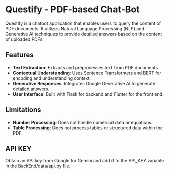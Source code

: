 # Questify - PDF-based Chat-Bot

Questify is a chatbot application that enables users to query the content of PDF documents. It utilizes Natural Language Processing (NLP) and Generative AI techniques to provide detailed answers based on the content of uploaded PDFs.

## Features

- **Text Extraction**: Extracts and preprocesses text from PDF documents.
- **Contextual Understanding**: Uses Sentence Transformers and BERT for encoding and understanding context.
- **Generative Responses**: Integrates Google Generative AI to generate detailed answers.
- **User Interface**: Built with Flask for backend and Flutter for the front end.

## Limitations

- **Number Processing**: Does not handle numerical data or equations.
- **Table Processing**: Does not process tables or structured data within the PDF.

## API KEY
  
Obtain an API key from Google for Gemini 
and add it to the API_KEY variable in the BackEnd/data/api.py file.
